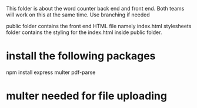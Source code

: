 This folder is about the word counter back end and front end. Both teams will work on this at the same time. Use branching if needed

public folder contains the front end HTML file namely index.html
stylesheets folder contains the styling for the index.html inside public folder.

# install the following packages 
npm install express multer pdf-parse 
# multer needed for file uploading